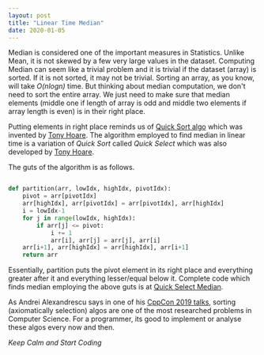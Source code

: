 ```yaml
---
layout: post
title: "Linear Time Median"
date: 2020-01-05
---
```


Median is considered one of the important measures in Statistics. Unlike Mean, it is not skewed by a few very large values in the dataset. Computing Median can seem like a trivial problem and it is trivial if the dataset (array) is sorted. If it is not sorted, it may not be trivial. Sorting an array, as you know, will take _O(nlogn)_ time. But thinking about median computation, we don't need to sort the entire array. We just need to make sure that median elements (middle one if length of array is odd and middle two elements if array length is even) is in their right place.

Putting elements in right place reminds us of [Quick Sort algo](https://www.geeksforgeeks.org/quick-sort/) which was invented by [Tony Hoare](https://en.wikipedia.org/wiki/Tony_Hoare). The algorithm employed to find median in linear time is a variation of _Quick Sort_ called _Quick Select_ which was also developed by [Tony Hoare](https://en.wikipedia.org/wiki/Tony_Hoare).

The guts of the algorithm is as follows.

```python

def partition(arr, lowIdx, highIdx, pivotIdx):
    pivot = arr[pivotIdx]
    arr[highIdx], arr[pivotIdx] = arr[pivotIdx], arr[highIdx]
    i = lowIdx-1
    for j in range(lowIdx, highIdx):
        if arr[j] <= pivot:
            i += 1
            arr[i], arr[j] = arr[j], arr[i]
    arr[i+1], arr[highIdx] = arr[highIdx], arr[i+1]
    return arr
```

Essentially, partition puts the pivot element in its right place and everything greater after it and everything lesser/equal below it. Complete code which finds median employing the above guts is at [Quick Select Median](https://github.com/vivekgautham/codingchallenges/blob/c380d28cbcd038bd31c885c1f07b95688988e742/challenges/src/algos/arrays.py#L186).

As Andrei Alexandrescu says in one of his [CppCon 2019 talks](https://www.youtube.com/watch?v=FJJTYQYB1JQ), sorting (axiomatically selection) algos are one of the most researched problems in Computer Science. For a programmer, its good to implement or analyse these algos every now and then.

_Keep Calm and Start Coding_














